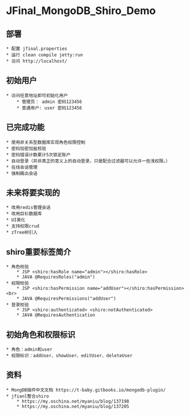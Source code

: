 JFinal_MongoDB_Shiro_Demo
================================================
## 部署
    * 配置 jfinal.properties
    * 运行 clean compile jetty:run
    * 访问 http://localhost/

## 初始用户
    * 访问任意地址即可初始化用户
        * 管理员： admin 密码123456
        * 普通用户: user 密码123456

## 已完成功能
    * 使用非关系型数据库实现角色权限控制
    * 密码加密加盐校验
    * 密码错误计数累计5次锁定账户
    * 自动登录（并非真正的意义上的自动登录，只是配合过滤器可以允许一些浅权限。）
    * 在线会话管理
    * 强制踢出会话
    
## 未来将要实现的
    * 改用redis管理会话
    * 改用巨衫数据库
    * UI美化
    * 支持权限crud
    * zTree树引入
                                          
## shiro重要标签简介
    * 角色校验
        * JSP <shiro:hasRole name="admin"></shiro:hasRole>
        * JAVA @RequiresRoles("admin")
    * 权限校验
        * JSP <shiro:hasPermission name="addUser"></shiro:hasPermission><br>
        * JAVA @RequiresPermissions("addUser")
    * 登录校验
        * JSP <shiro:authenticated> <shiro:notAuthenticated>
        * JAVA @RequiresAuthentication

## 初始角色和权限标识
    * 角色：admin和user 
    * 权限标识：addUser、showUser、editUser、deleteUser
    
## 资料
    * MongDB插件中文文档 https://t-baby.gitbooks.io/mongodb-plugin/
    * jfianl整合shiro
        * https://my.oschina.net/myaniu/blog/137198
        * https://my.oschina.net/myaniu/blog/137205
